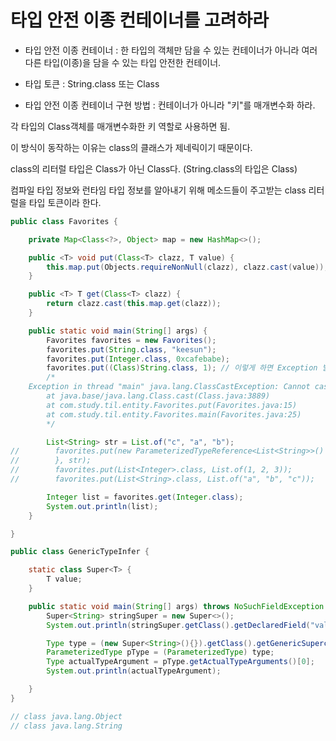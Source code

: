 # 타입 안전 이종 컨테이너를 고려하라

* 타입 안전 이종 컨테이너 : 한 타입의 객체만 담을 수 있는 컨테이너가 아니라 여러 다른 타입(이종)을 담을 수 있는 타입 안전한 컨테이너.

* 타입 토큰 : String.class 또는 Class<String>

* 타입 안전 이종 컨테이너 구현 방법 : 컨테이너가 아니라 "키"를 매개변수화 하라.

각 타입의 Class객체를 매개변수화한 키 역할로 사용하면 됨.

이 방식이 동작하는 이유는 class의 클래스가 제네릭이기 때문이다.

class의 리터럴 타입은 Class가 아닌 Class<T>다. (String.class의 타입은 Class<String>)

컴파일 타입 정보와 런타임 타입 정보를 알아내기 위해 메소드들이 주고받는 class 리터럴을 타입 토큰이라 한다.


```java
public class Favorites {

    private Map<Class<?>, Object> map = new HashMap<>();

    public <T> void put(Class<T> clazz, T value) {
        this.map.put(Objects.requireNonNull(clazz), clazz.cast(value));
    }

    public <T> T get(Class<T> clazz) {
        return clazz.cast(this.map.get(clazz));
    }

    public static void main(String[] args) {
        Favorites favorites = new Favorites();
        favorites.put(String.class, "keesun");
        favorites.put(Integer.class, 0xcafebabe);
        favorites.put((Class)String.class, 1); // 이렇게 하면 Exception 발생
        /*
    Exception in thread "main" java.lang.ClassCastException: Cannot cast java.lang.Integer to java.lang.String
        at java.base/java.lang.Class.cast(Class.java:3889)
        at com.study.til.entity.Favorites.put(Favorites.java:15)
        at com.study.til.entity.Favorites.main(Favorites.java:25)
        */

        List<String> str = List.of("c", "a", "b");
//        favorites.put(new ParameterizedTypeReference<List<String>>() {
//        }, str);
//        favorites.put(List<Integer>.class, List.of(1, 2, 3));
//        favorites.put(List<String>.class, List.of("a", "b", "c"));

        Integer list = favorites.get(Integer.class);
        System.out.println(list);
    }

}
```

```java
public class GenericTypeInfer {

    static class Super<T> {
        T value;
    }

    public static void main(String[] args) throws NoSuchFieldException {
        Super<String> stringSuper = new Super<>();
        System.out.println(stringSuper.getClass().getDeclaredField("value").getType());

        Type type = (new Super<String>(){}).getClass().getGenericSuperclass();
        ParameterizedType pType = (ParameterizedType) type;
        Type actualTypeArgument = pType.getActualTypeArguments()[0];
        System.out.println(actualTypeArgument);

    }
}

// class java.lang.Object
// class java.lang.String
```

